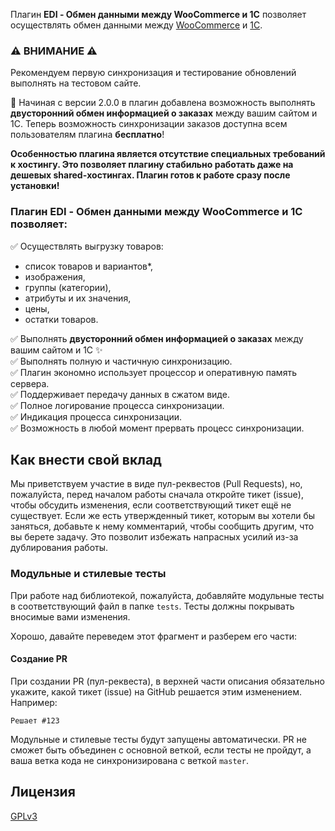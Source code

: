 Плагин **EDI - Обмен данными между WooCommerce и 1С** позволяет осуществлять обмен данными между [WooCommerce](https://wordpress.org/plugins/woocommerce/) и [1С](https://v8.1c.ru/).


### ⚠️ ВНИМАНИЕ ⚠️  
Рекомендуем первую синхронизация и тестирование обновлений выполнять на тестовом сайте.


📢 Начиная с версии 2.0.0 в плагин добавлена возможность выполнять **двусторонний обмен информацией о заказах** между вашим сайтом и 1С.
Теперь возможность синхронизации заказов доступна всем пользователям плагина **бесплатно**!


**Особенностью плагина является отсутствие специальных требований к хостингу. Это позволяет плагину стабильно работать даже на дешевых shared-хостингах. Плагин готов к работе сразу после установки!**


### Плагин EDI - Обмен данными между WooCommerce и 1С позволяет:  
✅ Осуществлять выгрузку товаров:  
* список товаров и вариантов*,  
* изображения,  
* группы (категории),  
* атрибуты и их значения,  
* цены,  
* остатки товаров.  

✅ Выполнять **двусторонний обмен информацией о заказах** между вашим сайтом и 1С ✨  
✅ Выполнять полную и частичную синхронизацию.  
✅ Плагин экономно использует процессор и оперативную память сервера.  
✅ Поддерживает передачу данных в сжатом виде.  
✅ Полное логирование процесса синхронизации.  
✅ Индикация процесса синхронизации.  
✅ Возможность в любой момент прервать процесс синхронизации.


## Как внести свой вклад

Мы приветствуем участие в виде пул-реквестов (Pull Requests), но, пожалуйста, перед началом работы сначала откройте тикет (issue), чтобы обсудить изменения, если соответствующий тикет ещё не существует.  Если же есть утвержденный тикет, которым вы хотели бы заняться, добавьте к нему комментарий, чтобы сообщить другим, что вы берете задачу. Это позволит избежать напрасных  усилий из-за дублирования работы.

### Модульные и стилевые тесты

При работе над библиотекой, пожалуйста, добавляйте модульные тесты в соответствующий файл в папке `tests`. Тесты должны покрывать вносимые вами изменения.

Хорошо, давайте переведем этот фрагмент и разберем его части:

#### Создание PR

При создании PR (пул-реквеста), в верхней части описания обязательно укажите, какой тикет (issue) на GitHub решается этим изменением. Например:

`Решает #123`

Модульные и стилевые тесты будут запущены автоматически. PR не сможет быть объединен с основной веткой, если тесты не пройдут, а ваша ветка кода не синхронизирована с веткой `master`.

## Лицензия

[GPLv3](http://www.gnu.org/licenses/gpl-3.0.html) 

<!--

**Here are some ideas to get you started:**

🙋‍♀️ A short introduction - what is your organization all about?
🌈 Contribution guidelines - how can the community get involved?
👩‍💻 Useful resources - where can the community find your docs? Is there anything else the community should know?
🍿 Fun facts - what does your team eat for breakfast?
🧙 Remember, you can do mighty things with the power of [Markdown](https://docs.github.com/github/writing-on-github/getting-started-with-writing-and-formatting-on-github/basic-writing-and-formatting-syntax)
-->
